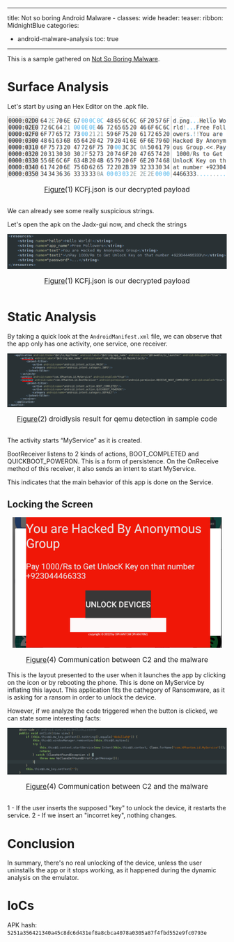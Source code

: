 
---
title: Not so boring Android Malware - 
classes: wide
header:
  teaser: 
ribbon: MidnightBlue
categories:
  - android-malware-analysis
toc: true
---
This is a sample gathered on [Not So Boring Malware](https://maldroid.github.io/android-malware-samples/).

# Surface Analysis

Let's start by using an Hex Editor on the .apk file.

<p align="center">
  <img src="\assets\images\MA\SimpleLocker\1.png" />
</p>
<center><font size="3"> <u>Figure</u>(1) KCFj.json is our decrypted payload<u></u> </font></center>
<br>

We can already see some really suspicious strings. 


Let's open the apk on the Jadx-gui now, and check the strings 

<p align="center">
  <img src="\assets\images\MA\SimpleLocker\2.png" />
</p>
<center><font size="3"> <u>Figure</u>(1) KCFj.json is our decrypted payload<u></u> </font></center>
<br>



# Static Analysis

By taking a quick look at the `AndroidManifest.xml` file, we can observe that the app only has one activity, one service, one receiver.
<p align="center">
  <img src="/assets/images/MA/SimpleLocker/3.png" />
</p>
<center><font size="3"> <u>Figure</u>(2) droidlysis result for qemu detection in sample code<u></u> </font></center>
<br>

The activity starts “MyService” as it is created.

BootReceiver listens to 2 kinds of actions, BOOT_COMPLETED and QUICKBOOT_POWERON. This is a form of persistence. 
On the OnReceive method of this receiver, it also sends an intent to start MyService.

This indicates that the main behavior of this app is done on the Service.


## Locking the Screen


<p align="center">
  <img src="/assets/images/MA/SimpleLocker/4.png" />
</p>
<center><font size="3"> <u>Figure</u>(4) Communication between C2 and the malware<u></u> </font></center>
<br>
This is the layout presented to the user when it launches the app by clicking on the icon or by rebooting the phone.
This is done on MyService by inflating this layout.
This application fits the cathegory of Ransomware, as it is asking for a ransom in order to unlock the device.

However, if we analyze the code triggered when the button is clicked, we can state some interesting facts:

<p align="center">
  <img src="/assets/images/MA/SimpleLocker/5.png" />
</p>
<center><font size="3"> <u>Figure</u>(4) Communication between C2 and the malware<u></u> </font></center>
<br>

1 - If the user inserts the supposed "key" to unlock the device, it restarts the service.
2 - If we insert an "incorret key", nothing changes.



# Conclusion

In summary, there's no real unlocking of the device, unless the user uninstalls the app or it stops working, as it happened during the dynamic analysis on the emulator.


# IoCs


APK hash: `5251a356421340a45c8dc6d431ef8a8cbca4078a0305a87f4fbd552e9fc0793e`

